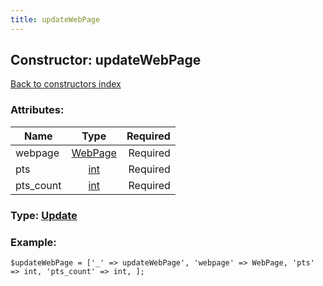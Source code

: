 ```yaml
---
title: updateWebPage
---
```

## Constructor: updateWebPage  
[Back to constructors index](index.md)



### Attributes:

| Name     |    Type       | Required |
|----------|:-------------:|---------:|
|webpage|[WebPage](../types/WebPage.md) | Required|
|pts|[int](../types/int.md) | Required|
|pts\_count|[int](../types/int.md) | Required|



### Type: [Update](../types/Update.md)


### Example:

```
$updateWebPage = ['_' => updateWebPage', 'webpage' => WebPage, 'pts' => int, 'pts_count' => int, ];
```